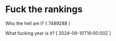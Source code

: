 # Fuck the rankings

Who the hell am I?
{ 7489288 }

What fucking year is it?
[ 2024-09-10T16:00:00Z ]
